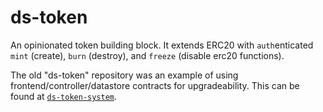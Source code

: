 ds-token
===

An opinionated token building block. It extends ERC20 with `auth`enticated `mint` (create), `burn` (destroy), and `freeze` (disable erc20 functions).

The old "ds-token" repository was an example of using frontend/controller/datastore contracts for upgradeability. This can be found at [`ds-token-system`](https://github.com/dapphub/ds-token-system).
